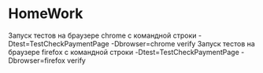 # HomeWork
Запуск тестов на браузере chrome с командной строки -Dtest=TestCheckPaymentPage -Dbrowser=chrome verify
Запуск тестов на браузере firefox с командной строки -Dtest=TestCheckPaymentPage -Dbrowser=firefox verify
